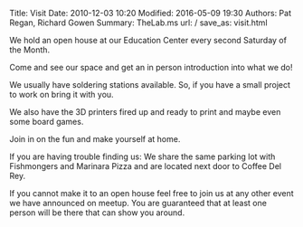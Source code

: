 Title: Visit
Date: 2010-12-03 10:20
Modified: 2016-05-09 19:30
Authors: Pat Regan, Richard Gowen
Summary: TheLab.ms
url: /
save_as: visit.html

We hold an open house at our Education Center every second Saturday of the Month.

Come and see our space and get an in person introduction into what we do!

We usually have soldering stations available.  So, if you have a small project to work on bring it with you.

We also have the 3D printers fired up and ready to print and maybe even some board games.

Join in on the fun and make yourself at home.

If you are having trouble finding us:  We share the same parking lot with Fishmongers and Marinara Pizza and are located next door to Coffee Del Rey.

If you cannot make it to an open house feel free to join us at any other event we have announced on meetup.  You are guaranteed that at least one person will be there that can show you around.


